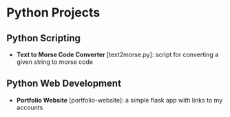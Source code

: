 # Python Projects

## Python Scripting 
- **Text to Morse Code Converter** [text2morse.py]: script for converting a given string to morse code
  
## Python Web Development
- **Portfolio Website** [portfolio-website]: a simple flask app with links to my accounts
